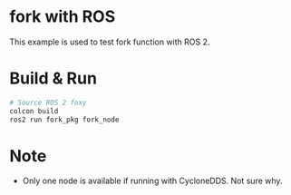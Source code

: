 # fork with ROS

This example is used to test fork function with ROS 2.

# Build & Run

```bash
# Source ROS 2 foxy
colcon build
ros2 run fork_pkg fork_node
```

# Note

* Only one node is available if running with CycloneDDS. Not sure why.


